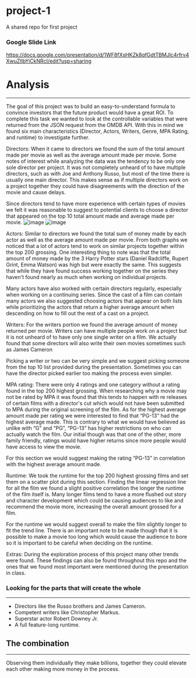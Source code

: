# project-1
A shared repo for first project

### Google Slide Link
https://docs.google.com/presentation/d/1WF8fXsHKZk8qfGdtTBMJlc4rfrv4XwuZlIbYiCkNRcI/edit?usp=sharing

# Analysis
----
The goal of this project was to build an easy-to-understand formula to convince investors that the future product would have a great ROI.
To complete this task we wanted to look at the controllable variables that were returned from the JSON request from the OMDB API. With this in mind we found six main characteristics (Director, Actors, Writers, Genre, MPA Rating, and runtime) to investigate further. 

Directors:
When it came to directors we found the sum of the total amount made per movie as well as the average amount made per movie. Some notes of interest while analyzing the data was the tendency to be only one sole director per project. It was not completely unheard of to have multiple directors, such as with Joe and Anthony Russo, but most of the time there is usually one main director. This makes sense as if multiple directors work on a project together they could have disagreements with the direction of the movie and cause delays. 

Since directors tend to have more experience with certain types of movies we felt it was reasonable to suggest to potential clients to choose a director that appeared on the top 10 total amount made and average made per movie. 
![image](https://github.com/arivera1499/project-1/assets/162939899/bdf4b3db-6db5-449d-8d03-f6fbddc400ab)
![image](https://github.com/arivera1499/project-1/assets/162939899/aef0b6e2-2efd-4200-9598-8bd494ee7bf0)


Actors:
Similar to directors we found the total sum of money made by each actor as well as the average amount made per movie. From both graphs we noticed that a lot of actors tend to work on similar projects together within the top 200 grossing. One interesting thing to note was that the total amount of money made by the 3 Harry Potter stars (Daniel Radcliffe, Rupert Grint, Emma Watson) was high but were exactly the same. This suggests that while they have found success working together on the series they haven't found nearly as much when working on individual projects.

Many actors have also worked with certain directors regularly, especially when working on a continuing series. Since the cast of a film can contain many actors we also suggested choosing actors that appear on both lists while prioritizing the actors that return a higher average amount when descending on how to fill out the rest of a cast on a project. 

Writers:
For the writers portion we found the average amount of money returned per movie. Writers can have multiple people work on a project but it is not unheard of to have only one single writer on a film. We actually found that some directors will also write their own movies sometimes such as James Cameron

Picking a writer or two can be very simple and we suggest picking someone from the top 10 list provided during the presentation. Sometimes you can have the director picked earlier too making the process even simpler.

MPA rating:
There were only 4 ratings and one category without a rating found in the top 200 highest grossing. When researching why a movie may not be rated by MPA it was found that this tends to happen with re releases of certain films with a director's cut which would not have been submitted to MPA during the original screening of the film. As for the highest average amount made per rating we were interested to find that “PG-13” had the highest average made. This is contrary to what we would have believed as unlike with “G” and “PG”, “PG-13” has higher restrictions on who can actually watch the film. Our initial though was that one of the other, more family friendly, ratings would have higher returns since more people would have access to view the movie. 

For this section we would suggest making the rating “PG-13” in correlation with the highest average amount made.

Runtime:
We took the runtime for the top 200 highest grossing films and set them on a scatter plot during this section. Finding the linear regression line for all the film we found a slight positive correlation the longer the runtime of the film itself is. Many longer films tend to have a more flushed out story and character development which could be causing audiences to like and recommend the movie more, increasing the overall amount grossed for a film.

For the runtime we would suggest overall to make the film slightly longer to fit the trend line. There is an important note to be made though that it is possible to make a movie too long which would cause the audience to bore so it is important to be careful when deciding on the runtime. 

Extras:
During the exploration process of this project many other trends were found. These findings can also be found throughout this repo and the ones that we found most important were mentioned during the presentation in class. 


### Looking for the parts that will create the whole
----
- Directors like the Russo brothers and James Cameron. 
- Competent writers like Christopher Markus.
- Superstar actor Robert Downey Jr.
- A full feature-long runtime.

## The combination 
----
Observing them individually they make billions, together they could elevate each other making more money in the process. 
